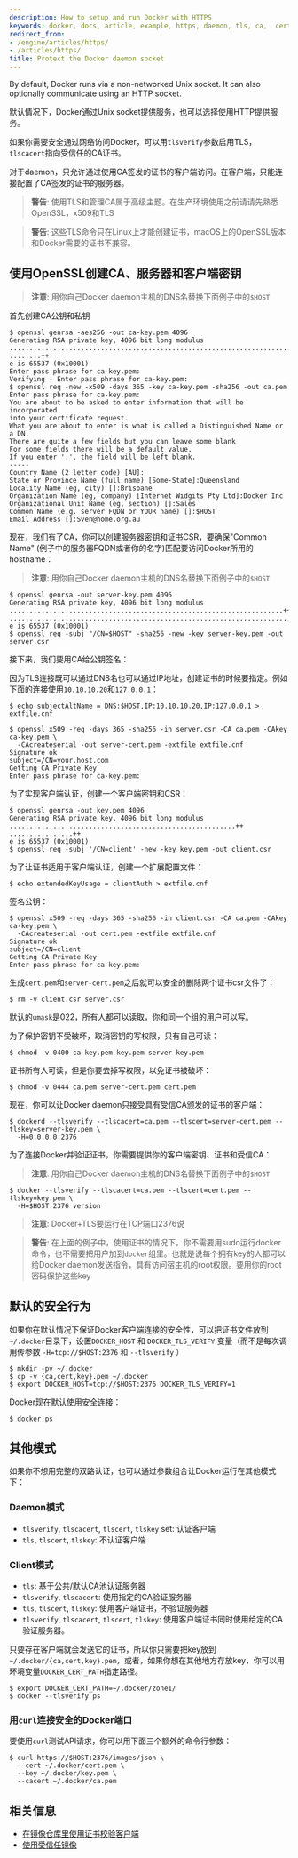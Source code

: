 ```yaml
---
description: How to setup and run Docker with HTTPS
keywords: docker, docs, article, example, https, daemon, tls, ca,  certificate
redirect_from:
- /engine/articles/https/
- /articles/https/
title: Protect the Docker daemon socket
---
```


By default, Docker runs via a non-networked Unix socket. It can also
optionally communicate using an HTTP socket.

默认情况下，Docker通过Unix socket提供服务，也可以选择使用HTTP提供服务。

如果你需要安全通过网络访问Docker，可以用`tlsverify`参数启用TLS，`tlscacert`指向受信任的CA证书。

对于daemon，只允许通过使用CA签发的证书的客户端访问。在客户端，只能连接配置了CA签发的证书的服务器。

> **警告**:
> 使用TLS和管理CA属于高级主题。在生产环境使用之前请请先熟悉OpenSSL，x509和TLS

> **警告**:
> 这些TLS命令只在Linux上才能创建证书，macOS上的OpenSSL版本和Docker需要的证书不兼容。

## 使用OpenSSL创建CA、服务器和客户端密钥

> **注意**: 用你自己Docker daemon主机的DNS名替换下面例子中的`$HOST`

首先创建CA公钥和私钥

    $ openssl genrsa -aes256 -out ca-key.pem 4096
    Generating RSA private key, 4096 bit long modulus
    ............................................................................................................................................................................................++
    ........++
    e is 65537 (0x10001)
    Enter pass phrase for ca-key.pem:
    Verifying - Enter pass phrase for ca-key.pem:
    $ openssl req -new -x509 -days 365 -key ca-key.pem -sha256 -out ca.pem
    Enter pass phrase for ca-key.pem:
    You are about to be asked to enter information that will be incorporated
    into your certificate request.
    What you are about to enter is what is called a Distinguished Name or a DN.
    There are quite a few fields but you can leave some blank
    For some fields there will be a default value,
    If you enter '.', the field will be left blank.
    -----
    Country Name (2 letter code) [AU]:
    State or Province Name (full name) [Some-State]:Queensland
    Locality Name (eg, city) []:Brisbane
    Organization Name (eg, company) [Internet Widgits Pty Ltd]:Docker Inc
    Organizational Unit Name (eg, section) []:Sales
    Common Name (e.g. server FQDN or YOUR name) []:$HOST
    Email Address []:Sven@home.org.au

现在，我们有了CA，你可以创建服务器密钥和证书CSR，要确保"Common Name" (例子中的服务器FQDN或者你的名字)匹配要访问Docker所用的hostname：

> **注意**: 用你自己Docker daemon主机的DNS名替换下面例子中的`$HOST`

    $ openssl genrsa -out server-key.pem 4096
    Generating RSA private key, 4096 bit long modulus
    .....................................................................++
    .................................................................................................++
    e is 65537 (0x10001)
    $ openssl req -subj "/CN=$HOST" -sha256 -new -key server-key.pem -out server.csr

接下来，我们要用CA给公钥签名：

因为TLS连接既可以通过DNS名也可以通过IP地址，创建证书的时候要指定。例如下面的连接使用`10.10.10.20`和`127.0.0.1`：

    $ echo subjectAltName = DNS:$HOST,IP:10.10.10.20,IP:127.0.0.1 > extfile.cnf

    $ openssl x509 -req -days 365 -sha256 -in server.csr -CA ca.pem -CAkey ca-key.pem \
      -CAcreateserial -out server-cert.pem -extfile extfile.cnf
    Signature ok
    subject=/CN=your.host.com
    Getting CA Private Key
    Enter pass phrase for ca-key.pem:

为了实现客户端认证，创建一个客户端密钥和CSR：

    $ openssl genrsa -out key.pem 4096
    Generating RSA private key, 4096 bit long modulus
    .........................................................++
    ................++
    e is 65537 (0x10001)
    $ openssl req -subj '/CN=client' -new -key key.pem -out client.csr

为了让证书适用于客户端认证，创建一个扩展配置文件：

    $ echo extendedKeyUsage = clientAuth > extfile.cnf

签名公钥：

    $ openssl x509 -req -days 365 -sha256 -in client.csr -CA ca.pem -CAkey ca-key.pem \
      -CAcreateserial -out cert.pem -extfile extfile.cnf
    Signature ok
    subject=/CN=client
    Getting CA Private Key
    Enter pass phrase for ca-key.pem:

生成`cert.pem`和`server-cert.pem`之后就可以安全的删除两个证书csr文件了：

    $ rm -v client.csr server.csr

默认的`umask`是022，所有人都可以读取，你和同一个组的用户可以写。

为了保护密钥不受破坏，取消密钥的写权限，只有自己可读：

    $ chmod -v 0400 ca-key.pem key.pem server-key.pem

证书所有人可读，但是你要去掉写权限，以免证书被破坏：

    $ chmod -v 0444 ca.pem server-cert.pem cert.pem

现在，你可以让Docker daemon只接受具有受信CA颁发的证书的客户端：

    $ dockerd --tlsverify --tlscacert=ca.pem --tlscert=server-cert.pem --tlskey=server-key.pem \
      -H=0.0.0.0:2376

为了连接Docker并验证证书，你需要提供你的客户端密钥、证书和受信CA：

> **注意**: 用你自己Docker daemon主机的DNS名替换下面例子中的`$HOST`

    $ docker --tlsverify --tlscacert=ca.pem --tlscert=cert.pem --tlskey=key.pem \
      -H=$HOST:2376 version

> **注意**: Docker+TLS要运行在TCP端口2376说

> **警告**:
> 在上面的例子中，使用证书的情况下，你不需要用sudo运行docker命令，也不需要把用户加到`docker`组里。也就是说每个拥有key的人都可以给Docker daemon发送指令，具有访问宿主机的root权限。要用你的root密码保护这些key

## 默认的安全行为

如果你在默认情况下保证Docker客户端连接的安全性，可以把证书文件放到`~/.docker`目录下，设置`DOCKER_HOST` 和 `DOCKER_TLS_VERIFY` 变量（而不是每次调用传参数 `-H=tcp://$HOST:2376` 和 `--tlsverify` ）

    $ mkdir -pv ~/.docker
    $ cp -v {ca,cert,key}.pem ~/.docker
    $ export DOCKER_HOST=tcp://$HOST:2376 DOCKER_TLS_VERIFY=1

Docker现在默认使用安全连接：

    $ docker ps

## 其他模式

如果你不想用完整的双路认证，也可以通过参数组合让Docker运行在其他模式下：

### Daemon模式

 - `tlsverify`, `tlscacert`, `tlscert`, `tlskey` set: 认证客户端
 - `tls`, `tlscert`, `tlskey`: 不认证客户端

### Client模式

 - `tls`: 基于公共/默认CA池认证服务器
 - `tlsverify`, `tlscacert`: 使用指定的CA验证服务器
 - `tls`, `tlscert`, `tlskey`: 使用客户端证书，不验证服务器
 - `tlsverify`, `tlscacert`, `tlscert`, `tlskey`: 使用客户端证书同时使用给定的CA验证服务器。

只要存在客户端就会发送它的证书，所以你只需要把key放到`~/.docker/{ca,cert,key}.pem`，或者，如果你想在其他地方存放key，你可以用环境变量`DOCKER_CERT_PATH`指定路径。

    $ export DOCKER_CERT_PATH=~/.docker/zone1/
    $ docker --tlsverify ps

### 用`curl`连接安全的Docker端口

要使用`curl`测试API请求，你可以用下面三个额外的命令行参数：

    $ curl https://$HOST:2376/images/json \
      --cert ~/.docker/cert.pem \
      --key ~/.docker/key.pem \
      --cacert ~/.docker/ca.pem

## 相关信息

* [在镜像仓库里使用证书校验客户端](certificates.md)
* [使用受信任镜像](trust/index.md)
